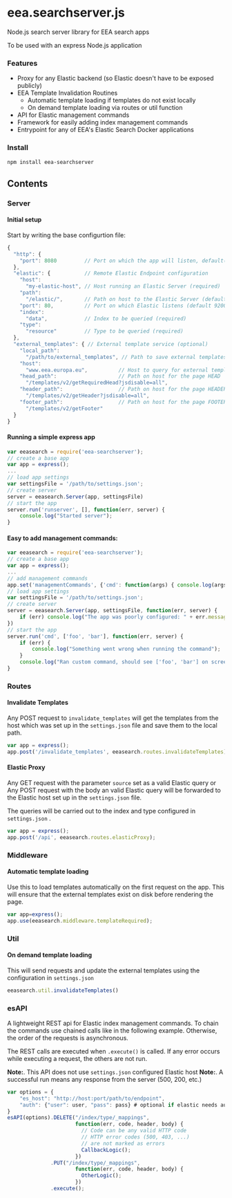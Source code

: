 # eea.searchserver.js
Node.js search server library for EEA search apps

To be used with an express Node.js application

### Features
* Proxy for any Elastic backend (so Elastic doesn't have to be exposed
  publicly)
* EEA Template Invalidation Routines
  * Automatic template loading if templates do not exist locally
  * On demand template loading via routes or util function
* API for Elastic management commands
* Framework for easily adding index management commands
* Entrypoint for any of EEA's Elastic Search Docker applications

### Install

```bash
npm install eea-searchserver
```

## Contents

### Server
#### Initial setup
Start by writing the base configurtion file:

```js
{
  "http": {
    "port": 8080         // Port on which the app will listen, default(3000)
  },
  "elastic": {           // Remote Elastic Endpoint configuration
    "host":
      "my-elastic-host", // Host running an Elastic Server (required)
    "path":
      "/elastic/",       // Path on host to the Elastic Server (default /)
    "port": 80,          // Port on which Elastic listens (default 9200)
    "index":
      "data",            // Index to be queried (required)
    "type":
      "resource"         // Type to be queried (required)
  },
  "external_templates": { // External template service (optional)
    "local_path":
      "/path/to/external_templates", // Path to save external templates locally
    "host":
      "www.eea.europa.eu",          // Host to query for external templates
    "head_path":                    // Path on host for the page HEAD
      "/templates/v2/getRequiredHead?jsdisable=all",
    "header_path":                  // Path on host for the page HEADER
      "/templates/v2/getHeader?jsdisable=all",
    "footer_path":                  // Path on host for the page FOOTER
      "/templates/v2/getFooter"
  }
}
```

#### Running a simple express app

```js
var eeasearch = require('eea-searchserver');
// create a base app
var app = express();
...
// load app settings
var settingsFile = '/path/to/settings.json';
// create server
server = eeasearch.Server(app, settingsFile)
// start the app
server.run('runserver', [], function(err, server) {
    console.log("Started server");
}
```

#### Easy to add management commands:

```js
var eeasearch = require('eea-searchserver');
// create a base app
var app = express();
...
// add management commands
app.set('managementCommands', {'cmd': function(args) { console.log(args); }});
// load app settings
var settingsFile = '/path/to/settings.json';
// create server
server = eeasearch.Server(app, settingsFile, function(err, server) {
    if (err) console.log("The app was poorly configured: " + err.message);
})
// start the app
server.run('cmd', ['foo', 'bar'], function(err, server) {
    if (err) {
        console.log("Something went wrong when running the command");
    }
    console.log("Ran custom command, should see ['foo', 'bar'] on screen");
}
```

### Routes
#### Invalidate Templates

Any POST request to ```invalidate_templates``` will get the templates from
the host which was set up in the ```settings.json``` file and save them to the
local path.

```js
var app = express();
app.post('/invalidate_templates', eeasearch.routes.invalidateTemplates);
```

#### Elastic Proxy

Any GET request with the parameter ```source``` set as a valid Elastic query
or Any POST request with the body an valid Elastic query will be forwarded
to the Elastic host set up in the ```settings.json``` file.

The queries will be carried out to the index and type configured in
```settings.json``` .

```js
var app = express();
app.post('/api', eeasearch.routes.elasticProxy);
```

### Middleware
#### Automatic template loading

Use this to load templates automatically on the first request on the app.
This will ensure that the external templates exist on disk before
rendering the page.

```js
var app=express();
app.use(eeasearch.middleware.templateRequired);
```

### Util
#### On demand template loading

This will send requests and update the external templates using the
configuration in ```settings.json```

```js
eeasearch.util.invalidateTemplates()
```


### esAPI

A lightweight REST api for Elastic index management commands.
To chain the commands use chained calls like in the following example.
Otherwise, the order of the requests is asynchronous.

The REST calls are executed when ```.execute()``` is called. If any error
occurs while executing a request, the others are not run.

__Note:__. This API does not use ```settings.json``` configured Elastic host
__Note:__. A successful run means any response from the server (500, 200, etc.)

```js
var options = {
    "es_host": "http://host:port/path/to/endpoint",
    "auth": {"user": user, "pass": pass} # optional if elastic needs auth
}
esAPI(options).DELETE("/index/type/_mappings",
                      function(err, code, header, body) {
                        // Code can be any valid HTTP code
                        // HTTP error codes (500, 403, ...)
                        // are not marked as errors
                        CallbackLogic();
                      })
              .PUT("/index/type/_mappings",
                      function(err, code, header, body) {
                        OtherLogic();
                      })
              .execute();
```

